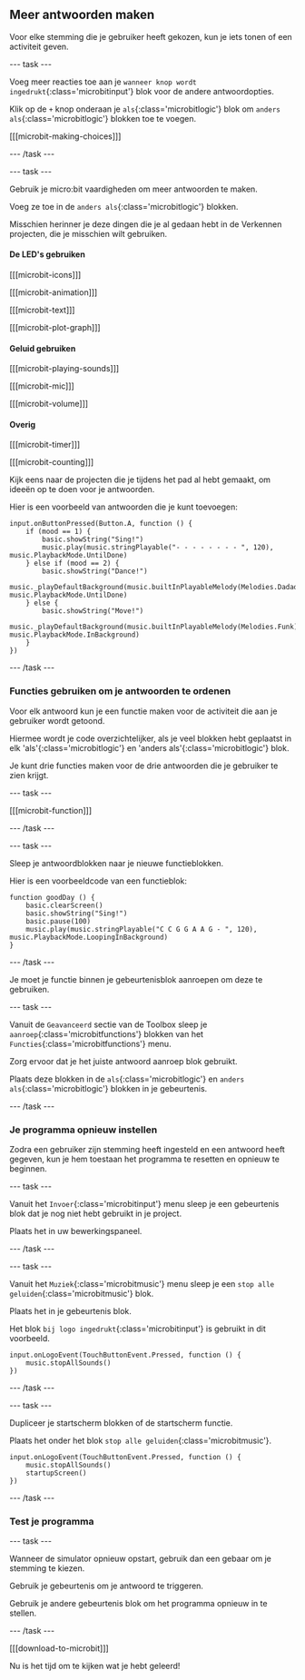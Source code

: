 ## Meer antwoorden maken

Voor elke stemming die je gebruiker heeft gekozen, kun je iets tonen of een activiteit geven.

\--- task ---

Voeg meer reacties toe aan je `wanneer knop wordt ingedrukt`{:class='microbitinput'} blok voor de andere antwoordopties.

Klik op de `+` knop onderaan je `als`{:class='microbitlogic'} blok om `anders als`{:class='microbitlogic'} blokken toe te voegen.

\[\[\[microbit-making-choices]]]

\--- /task ---

\--- task ---

Gebruik je micro:bit vaardigheden om meer antwoorden te maken.

Voeg ze toe in de `anders als`{:class='microbitlogic'} blokken.

Misschien herinner je deze dingen die je al gedaan hebt in de Verkennen projecten, die je misschien wilt gebruiken.

#### De LED's gebruiken

\[\[\[microbit-icons]]]

\[\[\[microbit-animation]]]

\[\[\[microbit-text]]]

\[\[\[microbit-plot-graph]]]

#### Geluid gebruiken

\[\[\[microbit-playing-sounds]]]

\[\[\[microbit-mic]]]

\[\[\[microbit-volume]]]

#### Overig

\[\[\[microbit-timer]]]

\[\[\[microbit-counting]]]

Kijk eens naar de projecten die je tijdens het pad al hebt gemaakt, om ideeën op te doen voor je antwoorden.

Hier is een voorbeeld van antwoorden die je kunt toevoegen:

```microbit
input.onButtonPressed(Button.A, function () {
    if (mood == 1) {
        basic.showString("Sing!")
        music.play(music.stringPlayable("- - - - - - - - ", 120), music.PlaybackMode.UntilDone)
    } else if (mood == 2) {
        basic.showString("Dance!")
        music._playDefaultBackground(music.builtInPlayableMelody(Melodies.Dadadadum), music.PlaybackMode.UntilDone)
    } else {
        basic.showString("Move!")
        music._playDefaultBackground(music.builtInPlayableMelody(Melodies.Funk), music.PlaybackMode.InBackground)
    }
})
```

\--- /task ---

### Functies gebruiken om je antwoorden te ordenen

Voor elk antwoord kun je een functie maken voor de activiteit die aan je gebruiker wordt getoond.

Hiermee wordt je code overzichtelijker, als je veel blokken hebt geplaatst in elk 'als'{:class='microbitlogic'} en 'anders als'{:class='microbitlogic'} blok.

Je kunt drie functies maken voor de drie antwoorden die je gebruiker te zien krijgt.

\--- task ---

\[\[\[microbit-function]]]

\--- /task ---

\--- task ---

Sleep je antwoordblokken naar je nieuwe functieblokken.

Hier is een voorbeeldcode van een functieblok:

```microbit
function goodDay () {
    basic.clearScreen()
    basic.showString("Sing!")
    basic.pause(100)
    music.play(music.stringPlayable("C C G G A A G - ", 120), music.PlaybackMode.LoopingInBackground)
}
```

\--- /task ---

Je moet je functie binnen je gebeurtenisblok aanroepen om deze te gebruiken.

\--- task ---

Vanuit de `Geavanceerd` sectie van de Toolbox sleep je `aanroep`{:class='microbitfunctions'} blokken van het `Functies`{:class='microbitfunctions'} menu.

Zorg ervoor dat je het juiste antwoord aanroep blok gebruikt.

Plaats deze blokken in de `als`{:class='microbitlogic'} en `anders als`{:class='microbitlogic'} blokken in je gebeurtenis.

\--- /task ---

### Je programma opnieuw instellen

Zodra een gebruiker zijn stemming heeft ingesteld en een antwoord heeft gegeven, kun je hem toestaan het programma te resetten en opnieuw te beginnen.

\--- task ---

Vanuit het `Invoer`{:class='microbitinput'} menu sleep je een gebeurtenis blok dat je nog niet hebt gebruikt in je project.

Plaats het in uw bewerkingspaneel.

\--- /task ---

\--- task ---

Vanuit het `Muziek`{:class='microbitmusic'} menu sleep je een `stop alle geluiden`{:class='microbitmusic'} blok.

Plaats het in je gebeurtenis blok.

Het blok `bij logo ingedrukt`{:class='microbitinput'} is gebruikt in dit voorbeeld.

```microbit
input.onLogoEvent(TouchButtonEvent.Pressed, function () {
    music.stopAllSounds()
})
```

\--- /task ---

\--- task ---

Dupliceer je startscherm blokken of de startscherm functie.

Plaats het onder het blok `stop alle geluiden`{:class='microbitmusic'}.

```microbit
input.onLogoEvent(TouchButtonEvent.Pressed, function () {
    music.stopAllSounds()
    startupScreen()
})
```

\--- /task ---

### Test je programma

\--- task ---

Wanneer de simulator opnieuw opstart, gebruik dan een gebaar om je stemming te kiezen.

Gebruik je gebeurtenis om je antwoord te triggeren.

Gebruik je andere gebeurtenis blok om het programma opnieuw in te stellen.

\--- /task ---

\[\[\[download-to-microbit]]]

Nu is het tijd om te kijken wat je hebt geleerd!
